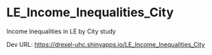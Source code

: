 # LE_Income_Inequalities_City
Income Inequalities in LE by City study

Dev URL: https://drexel-uhc.shinyapps.io/LE_Income_Inequalities_City
